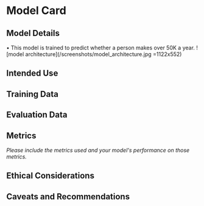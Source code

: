 # Model Card

## Model Details
• This model is trained to predict whether a person makes over 50K a year. 
![model architecture](/screenshots/model_architecture.jpg =1122x552)

## Intended Use

## Training Data

## Evaluation Data

## Metrics
_Please include the metrics used and your model's performance on those metrics._

## Ethical Considerations

## Caveats and Recommendations
